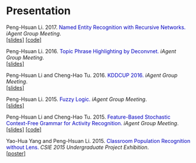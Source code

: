 <h1>Presentation</h1>

Peng-Hsuan Li. 2017. <span style="color:#0000C0">Named Entity Recognition with Recursive Networks.</span> *iAgent Group Meeting*.<br />
[[slides]](rnn_for_ner.pdf)
[[code]](https://github.com/jacobvsdanniel/tf_rnn)

Peng-Hsuan Li. 2016. <span style="color:#0000C0">Topic Phrase Highlighting by Deconvnet.</span> *iAgent Group Meeting*.<br />
[[slides]](topic_phrase_highlighting_by_deconvnet.pdf)

Peng-Hsuan Li and Cheng-Hao Tu. 2016. <span style="color:#0000C0">KDDCUP 2016.</span> *iAgent Group Meeting*.<br />
[[slides]](kdd_cup_2016.pdf)

Peng-Hsuan Li. 2015. <span style="color:#0000C0">Fuzzy Logic.</span> *iAgent Group Meeting*.<br />
[[slides]](fuzzy_logic_2015-1201.pdf)

Peng-Hsuan Li and Cheng-Hao Tu. 2015. <span style="color:#0000C0">Feature-Based Stochastic Context-Free Grammar for Activity Recognition.</span> *iAgent Group Meeting*.<br />
[[slides]](fscfg_2015-10-13.pdf)
[[code]](https://bitbucket.org/jacobvsdanniel/feature-based-context-free-grammar-library)

Yao-Hua Yang and Peng-Hsuan Li. 2015. <span style="color:#0000C0">Classroom Population Recognition without Lens.</span> *CSIE 2015 Undergraduate Project Exhibition*.<br />
[[poster]](classroom_population_recognition.pdf)

